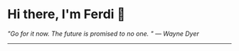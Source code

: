 <h1>Hi there, I'm Ferdi 👋</h1>

<p><em>
  "Go for it now. The future is promised to no one. " — Wayne Dyer
</em></p>

---
